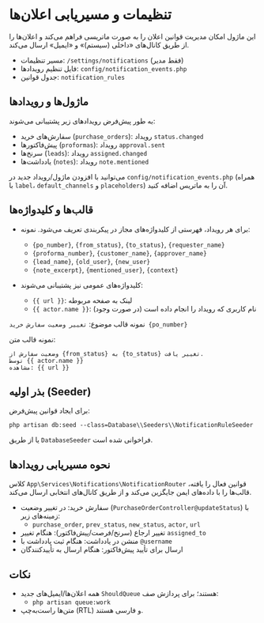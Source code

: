 # تنظیمات و مسیریابی اعلان‌ها

این ماژول امکان مدیریت قوانین اعلان را به صورت ماتریسی فراهم می‌کند و اعلان‌ها را از طریق کانال‌های «داخلی (سیستم)» و «ایمیل» ارسال می‌کند.

- مسیر تنظیمات: `/settings/notifications` (فقط مدیر)
- فایل تنظیم رویدادها: `config/notification_events.php`
- جدول قوانین: `notification_rules`

## ماژول‌ها و رویدادها

به طور پیش‌فرض رویدادهای زیر پشتیبانی می‌شوند:

- سفارش‌های خرید (`purchase_orders`): رویداد `status.changed`
- پیش‌فاکتورها (`proformas`): رویداد `approval.sent`
- سرنخ‌ها (`leads`): رویداد `assigned.changed`
- یادداشت‌ها (`notes`): رویداد `note.mentioned`

می‌توانید با افزودن ماژول/رویداد جدید در `config/notification_events.php` (همراه با `label`، `default_channels` و `placeholders`) آن را به ماتریس اضافه کنید.

## قالب‌ها و کلیدواژه‌ها

- برای هر رویداد، فهرستی از کلیدواژه‌های مجاز در پیکربندی تعریف می‌شود. نمونه:
  - `{po_number}`, `{from_status}`, `{to_status}`, `{requester_name}`
  - `{proforma_number}`, `{customer_name}`, `{approver_name}`
  - `{lead_name}`, `{old_user}`, `{new_user}`
  - `{note_excerpt}`, `{mentioned_user}`, `{context}`

- کلیدواژه‌های عمومی نیز پشتیبانی می‌شوند:
  - `{{ url }}`: لینک به صفحه مربوطه
  - `{{ actor.name }}`: نام کاربری که رویداد را انجام داده است (در صورت وجود)

نمونه قالب موضوع: `تغییر وضعیت سفارش خرید {po_number}`

نمونه قالب متن:

```
وضعیت سفارش از {from_status} به {to_status} تغییر یافت.
توسط {{ actor.name }}
مشاهده: {{ url }}
```

## بذر اولیه (Seeder)

برای ایجاد قوانین پیش‌فرض:

```
php artisan db:seed --class=Database\\Seeders\\NotificationRuleSeeder
```

یا از طریق `DatabaseSeeder` فراخوانی شده است.

## نحوه مسیریابی رویدادها

کلاس `App\Services\Notifications\NotificationRouter` قوانین فعال را یافته، قالب‌ها را با داده‌های ایمن جایگزین می‌کند و از طریق کانال‌های انتخابی ارسال می‌کند.

- سفارش خرید: در تغییر وضعیت (`PurchaseOrderController@updateStatus`) با زمینه‌های زیر:
  - `purchase_order`, `prev_status`, `new_status`, `actor`, `url`
- تغییر ارجاع (سرنخ/فرصت/پیش‌فاکتور): هنگام تغییر `assigned_to`
- منشن در یادداشت: هنگام ثبت یادداشت با `@username`
- ارسال برای تأیید پیش‌فاکتور: هنگام ارسال به تأییدکنندگان

## نکات

- همه اعلان‌ها/ایمیل‌های جدید `ShouldQueue` هستند؛ برای پردازش صف:
  - `php artisan queue:work`
- متن‌ها راست‌به‌چپ (RTL) و فارسی هستند.

